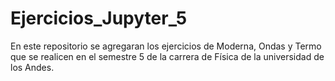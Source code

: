 # Ejercicios_Jupyter_5
En este repositorio se agregaran los ejercicios de Moderna, Ondas y Termo que se realicen en el semestre 5 de la carrera de Física de la universidad de los Andes.
